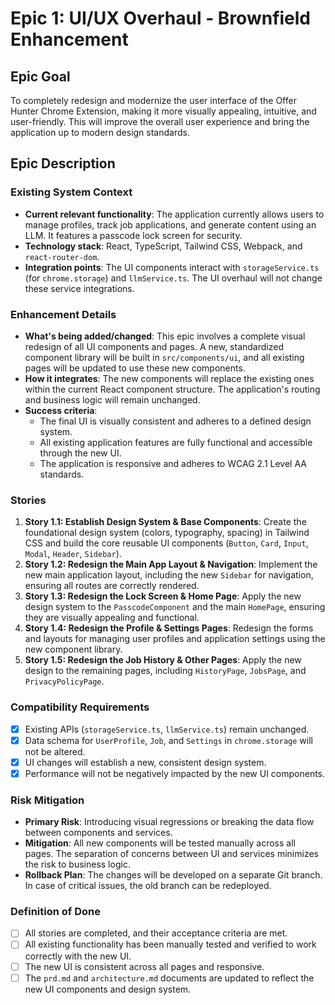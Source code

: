 # Epic 1: UI/UX Overhaul - Brownfield Enhancement

## Epic Goal

To completely redesign and modernize the user interface of the Offer Hunter Chrome Extension, making it more visually appealing, intuitive, and user-friendly. This will improve the overall user experience and bring the application up to modern design standards.

## Epic Description

### Existing System Context

*   **Current relevant functionality**: The application currently allows users to manage profiles, track job applications, and generate content using an LLM. It features a passcode lock screen for security.
*   **Technology stack**: React, TypeScript, Tailwind CSS, Webpack, and `react-router-dom`.
*   **Integration points**: The UI components interact with `storageService.ts` (for `chrome.storage`) and `llmService.ts`. The UI overhaul will not change these service integrations.

### Enhancement Details

*   **What's being added/changed**: This epic involves a complete visual redesign of all UI components and pages. A new, standardized component library will be built in `src/components/ui`, and all existing pages will be updated to use these new components.
*   **How it integrates**: The new components will replace the existing ones within the current React component structure. The application's routing and business logic will remain unchanged.
*   **Success criteria**:
    *   The final UI is visually consistent and adheres to a defined design system.
    *   All existing application features are fully functional and accessible through the new UI.
    *   The application is responsive and adheres to WCAG 2.1 Level AA standards.

### Stories

1.  **Story 1.1: Establish Design System & Base Components**: Create the foundational design system (colors, typography, spacing) in Tailwind CSS and build the core reusable UI components (`Button`, `Card`, `Input`, `Modal`, `Header`, `Sidebar`).
2.  **Story 1.2: Redesign the Main App Layout & Navigation**: Implement the new main application layout, including the new `Sidebar` for navigation, ensuring all routes are correctly rendered.
3.  **Story 1.3: Redesign the Lock Screen & Home Page**: Apply the new design system to the `PasscodeComponent` and the main `HomePage`, ensuring they are visually appealing and functional.
4.  **Story 1.4: Redesign the Profile & Settings Pages**: Redesign the forms and layouts for managing user profiles and application settings using the new component library.
5.  **Story 1.5: Redesign the Job History & Other Pages**: Apply the new design to the remaining pages, including `HistoryPage`, `JobsPage`, and `PrivacyPolicyPage`.

### Compatibility Requirements

*   [x] Existing APIs (`storageService.ts`, `llmService.ts`) remain unchanged.
*   [x] Data schema for `UserProfile`, `Job`, and `Settings` in `chrome.storage` will not be altered.
*   [x] UI changes will establish a new, consistent design system.
*   [x] Performance will not be negatively impacted by the new UI components.

### Risk Mitigation

*   **Primary Risk**: Introducing visual regressions or breaking the data flow between components and services.
*   **Mitigation**: All new components will be tested manually across all pages. The separation of concerns between UI and services minimizes the risk to business logic.
*   **Rollback Plan**: The changes will be developed on a separate Git branch. In case of critical issues, the old branch can be redeployed.

### Definition of Done

*   [ ] All stories are completed, and their acceptance criteria are met.
*   [ ] All existing functionality has been manually tested and verified to work correctly with the new UI.
*   [ ] The new UI is consistent across all pages and responsive.
*   [ ] The `prd.md` and `architecture.md` documents are updated to reflect the new UI components and design system.